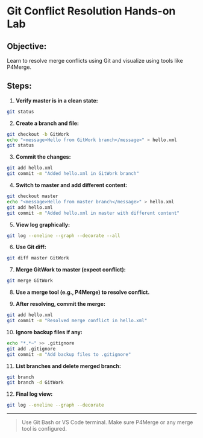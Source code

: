 
# Git Conflict Resolution Hands-on Lab

## Objective:
Learn to resolve merge conflicts using Git and visualize using tools like P4Merge.

## Steps:

1. **Verify master is in a clean state:**
```bash
git status
```

2. **Create a branch and file:**
```bash
git checkout -b GitWork
echo "<message>Hello from GitWork branch</message>" > hello.xml
git status
```

3. **Commit the changes:**
```bash
git add hello.xml
git commit -m "Added hello.xml in GitWork branch"
```

4. **Switch to master and add different content:**
```bash
git checkout master
echo "<message>Hello from master branch</message>" > hello.xml
git add hello.xml
git commit -m "Added hello.xml in master with different content"
```

5. **View log graphically:**
```bash
git log --oneline --graph --decorate --all
```

6. **Use Git diff:**
```bash
git diff master GitWork
```

7. **Merge GitWork to master (expect conflict):**
```bash
git merge GitWork
```

8. **Use a merge tool (e.g., P4Merge) to resolve conflict.**

9. **After resolving, commit the merge:**
```bash
git add hello.xml
git commit -m "Resolved merge conflict in hello.xml"
```

10. **Ignore backup files if any:**
```bash
echo "*.*~" >> .gitignore
git add .gitignore
git commit -m "Add backup files to .gitignore"
```

11. **List branches and delete merged branch:**
```bash
git branch
git branch -d GitWork
```

12. **Final log view:**
```bash
git log --oneline --graph --decorate
```

---

> Use Git Bash or VS Code terminal. Make sure P4Merge or any merge tool is configured.

